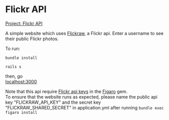 # Flickr API
<p><a href="https://www.theodinproject.com/paths/full-stack-ruby-on-rails/courses/ruby-on-rails/lessons/flickr-api">Project: Flickr API</a></p>
<p>A simple website which uses <a href="https://github.com/hanklords/flickraw/">Flickraw</a>, a Flickr api. Enter a username to see their public Flickr photos.</p>
<p>To run:</p>
<p><code>bundle install</code></p>
<p><code>rails s</code></p>
<p>then, go <br /><a href="http://localhost:3000/">localhost:3000</a></p>
<p>Note that this api require <a href="https://www.flickr.com/services/api/">Flickr api keys</a> in the <a href="https://github.com/laserlemon/figaro">Figaro</a> gem.<br />To ensure that the website runs as expected, please name the public api key "FLICKRAW_API_KEY" and the secret key "FLICKRAW_SHARED_SECRET" in application.yml after running <code>bundle exec figaro install</code></p>
